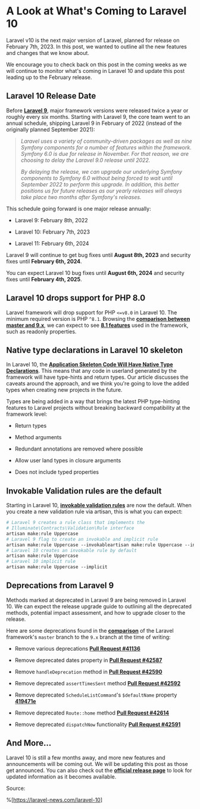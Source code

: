 # A Look at What's Coming to Laravel 10

Laravel v10 is the next major version of Laravel, planned for release on February 7th, 2023. In this post, we wanted to outline all the new features and changes that we know about.

We encourage you to check back on this post in the coming weeks as we will continue to monitor what's coming in Laravel 10 and update this post leading up to the February release.

## **Laravel 10 Release Date**

Before [**Laravel 9**](https://laravel-news.com/laravel-9), major framework versions were released twice a year or roughly every six months. Starting with Laravel 9, the core team went to an annual schedule, shipping Laravel 9 in February of 2022 (instead of the originally planned September 2021):

> *Laravel uses a variety of community-driven packages as well as nine Symfony components for a number of features within the framework. Symfony 6.0 is due for release in November. For that reason, we are choosing to delay the Laravel 9.0 release until 2022.*
> 
> *By delaying the release, we can upgrade our underlying Symfony components to Symfony 6.0 without being forced to wait until September 2022 to perform this upgrade. In addition, this better positions us for future releases as our yearly releases will always take place two months after Symfony's releases.*

This schedule going forward is one major release annually:

* Laravel 9: February 8th, 2022
    
* Laravel 10: February 7th, 2023
    
* Laravel 11: February 6th, 2024
    

Laravel 9 will continue to get bug fixes until **August 8th, 2023** and security fixes until **February 6th, 2024**.

You can expect Laravel 10 bug fixes until **August 6th, 2024** and security fixes until **February 4th, 2025**.

## **Laravel 10 drops support for PHP 8.0**

Laravel framework will drop support for PHP `<=v8.0` in Laravel 10. The minimum required version is PHP `^8.1`. Browsing the [**comparison between master and 9.x**](https://github.com/laravel/framework/compare/9.x...master), we can expect to see [**8.1 features**](https://laravel-news.com/php-8-1-0) used in the framework, such as readonly properties.

## **Native type declarations in Laravel 10 skeleton**

In Laravel 10, the [**Application Skeleton Code Will Have Native Type Declarations**](https://laravel-news.com/laravel-10-type-declarations). This means that any code in userland generated by the framework will have type-hints and return types. Our article discusses the caveats around the approach, and we think you're going to love the added types when creating new projects in the future.

Types are being added in a way that brings the latest PHP type-hinting features to Laravel projects without breaking backward compatibility at the framework level:

* Return types
    
* Method arguments
    
* Redundant annotations are removed where possible
    
* Allow user land types in closure arguments
    
* Does not include typed properties
    

## **Invokable Validation rules are the default**

Starting in Laravel 10, [**invokable validation rules**](https://laravel.com/docs/9.x/validation#using-rule-objects) are now the default. When you create a new validation rule via artisan, this is what you can expect:

```apache
# Laravel 9 creates a rule class that implements the
# Illuminate\Contracts\Validation\Rule interface
artisan make:rule Uppercase 
# Laravel 9 flag to create an invokable and implicit rule
artisan make:rule Uppercase --invokableartisan make:rule Uppercase --invokable --implicit 
# Laravel 10 creates an invokable rule by default
artisan make:rule Uppercase 
# Laravel 10 implicit rule
artisan make:rule Uppercase --implicit
```

## **Deprecations from Laravel 9**

Methods marked at deprecated in Laravel 9 are being removed in Laravel 10. We can expect the release upgrade guide to outlining all the deprecated methods, potential impact assessment, and how to upgrade closer to the release.

Here are some deprecations found in the [**comparison**](https://github.com/laravel/framework/compare/9.x...master) of the Laravel framework's `master` branch to the `9.x` branch at the time of writing:

* Remove various deprecations [**Pull Request #41136**](https://github.com/laravel/framework/pull/41136)
    
* Remove deprecated dates property in [**Pull Request #42587**](https://github.com/laravel/framework/pull/42587)
    
* Remove `handleDeprecation` method in [**Pull Request #42590**](https://github.com/laravel/framework/pull/42590)
    
* Remove deprecated `assertTimesSent` method [**Pull Request #42592**](https://github.com/laravel/framework/pull/42592)
    
* Remove deprecated `ScheduleListCommand`'s `$defaultName` property [**419471e**](https://github.com/laravel/framework/commit/419471eb24563b7d8dd0fd307056b096076c9008)
    
* Remove deprecated `Route::home` method [**Pull Request #42614**](https://github.com/laravel/framework/pull/42614)
    
* Remove deprecated `dispatchNow` functionality [**Pull Request #42591**](https://github.com/laravel/framework/pull/42591)
    

## **And More...**

Laravel 10 is still a few months away, and more new features and announcements will be coming out. We will be updating this post as those get announced. You can also check out the [**official release page**](https://laravel.com/docs/master/releases) to look for updated information as it becomes available.

Source:

%[https://laravel-news.com/laravel-10]